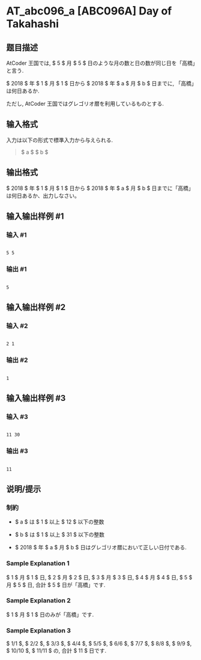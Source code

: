 # AT_abc096_a [ABC096A] Day of Takahashi

## 题目描述

[problemUrl]: https://atcoder.jp/contests/abc096/tasks/abc096_a

AtCoder 王国では, $ 5 $ 月 $ 5 $ 日のような月の数と日の数が同じ日を「高橋」と言う.  
 $ 2018 $ 年 $ 1 $ 月 $ 1 $ 日から $ 2018 $ 年 $ a $ 月 $ b $ 日までに, 「高橋」は何日あるか.  
 ただし, AtCoder 王国ではグレゴリオ暦を利用しているものとする.

## 输入格式

入力は以下の形式で標準入力から与えられる.

> $ a $ $ b $

## 输出格式

$ 2018 $ 年 $ 1 $ 月 $ 1 $ 日から $ 2018 $ 年 $ a $ 月 $ b $ 日までに「高橋」は何日あるか、出力しなさい。

## 输入输出样例 #1

### 输入 #1

```
5 5
```

### 输出 #1

```
5
```

## 输入输出样例 #2

### 输入 #2

```
2 1
```

### 输出 #2

```
1
```

## 输入输出样例 #3

### 输入 #3

```
11 30
```

### 输出 #3

```
11
```

## 说明/提示

### 制約

- $ a $ は $ 1 $ 以上 $ 12 $ 以下の整数
- $ b $ は $ 1 $ 以上 $ 31 $ 以下の整数
- $ 2018 $ 年 $ a $ 月 $ b $ 日はグレゴリオ暦において正しい日付である.

### Sample Explanation 1

$ 1 $ 月 $ 1 $ 日, $ 2 $ 月 $ 2 $ 日, $ 3 $ 月 $ 3 $ 日, $ 4 $ 月 $ 4 $ 日, $ 5 $ 月 $ 5 $ 日, 合計 $ 5 $ 日が「高橋」です.

### Sample Explanation 2

$ 1 $ 月 $ 1 $ 日のみが「高橋」です.

### Sample Explanation 3

$ 1/1 $, $ 2/2 $, $ 3/3 $, $ 4/4 $, $ 5/5 $, $ 6/6 $, $ 7/7 $, $ 8/8 $, $ 9/9 $, $ 10/10 $, $ 11/11 $ の, 合計 $ 11 $ 日です.